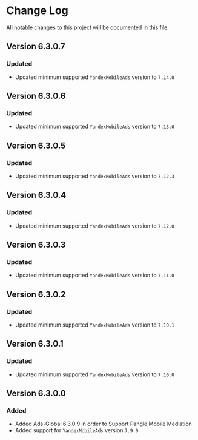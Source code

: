 # Change Log

All notable changes to this project will be documented in this file.

## Version 6.3.0.7

### Updated

- Updated minimum supported `YandexMobileAds` version to `7.14.0`

## Version 6.3.0.6

### Updated

- Updated minimum supported `YandexMobileAds` version to `7.13.0`

## Version 6.3.0.5

### Updated

- Updated minimum supported `YandexMobileAds` version to `7.12.3`

## Version 6.3.0.4

### Updated

- Updated minimum supported `YandexMobileAds` version to `7.12.0`

## Version 6.3.0.3

### Updated

- Updated minimum supported `YandexMobileAds` version to `7.11.0`

## Version 6.3.0.2

### Updated

- Updated minimum supported `YandexMobileAds` version to `7.10.1`

## Version 6.3.0.1

### Updated

- Updated minimum supported `YandexMobileAds` version to `7.10.0`

## Version 6.3.0.0

### Added

- Added Ads-Global 6.3.0.9 in order to Support Pangle Mobile Mediation
- Added support for `YandexMobileAds` version `7.9.0`
